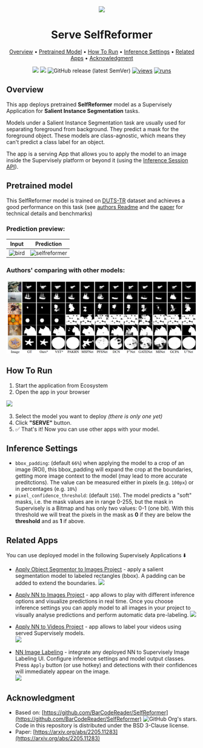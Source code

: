 <div align="center" markdown>
<img src="https://user-images.githubusercontent.com/115161827/227239618-52cfebce-8b23-4687-9e36-3c8d37b3a3a5.jpg"/>  

# Serve SelfReformer

<p align="center">
  <a href="#Overview">Overview</a> •
  <a href="#Pretrained-Model">Pretrained Model</a> •
  <a href="#How-To-Run">How To Run</a> •
  <a href="#Inference-Settings">Inference Settings</a> •
  <a href="#Related-apps">Related Apps</a> •
  <a href="#Acknowledgment">Acknowledgment</a>
</p>

[![](https://img.shields.io/badge/supervisely-ecosystem-brightgreen)](https://ecosystem.supervise.ly/apps/supervisely-ecosystem/serve-selfreformer)
[![](https://img.shields.io/badge/slack-chat-green.svg?logo=slack)](https://supervise.ly/slack)
![GitHub release (latest SemVer)](https://img.shields.io/github/v/release/supervisely-ecosystem/serve-selfreformer)
[![views](https://app.supervise.ly/img/badges/views/supervisely-ecosystem/serve-selfreformer.png)](https://supervise.ly)
[![runs](https://app.supervise.ly/img/badges/runs/supervisely-ecosystem/serve-selfreformer.png)](https://supervise.ly)

</div>


## Overview

This app deploys pretrained **SelfReformer** model as a Supervisely Application for **Salient Instance Segmentation** tasks.

Models under a Salient Instance Segmentation task are usually used for separating foreground from background. They predict a mask for the foreground object. These models are class-agnostic, which means they can't predict a class label for an object.

The app is a serving App that allows you to apply the model to an image inside the Supervisely platform or beyond it (using the [Inference Session API](https://developer.supervise.ly/app-development/neural-network-integration/inference-api-tutorial)).


## Pretrained model

This SelfReformer model is trained on [DUTS-TR](http://saliencydetection.net/duts/) dataset and achieves a good performance on this task (see [authors Readme](https://github.com/BarCodeReader/SelfReformer) and the [paper](https://arxiv.org/abs/2205.11283) for technical details and benchmarks)

### Prediction preview:
| Input    | Prediction   |
| -------- | ------------ |
| ![bird](https://user-images.githubusercontent.com/31512713/229129414-b9fd8acf-11f0-467b-8e5e-5226d5f51426.jpg) | ![selfreformer](https://user-images.githubusercontent.com/31512713/229128975-e5802e8e-ed29-4227-87c5-5cc8b9843d0d.jpg) |





### Authors' comparing with other models:
![prediction previews](https://raw.githubusercontent.com/supervisely-ecosystem/serve-selfreformer/master/SelfReformer/asset/figure1.png)

## How To Run

1. Start the application from Ecosystem
2. Open the app in your browser

<img src="https://user-images.githubusercontent.com/31512713/228268903-959167de-1097-437a-a609-c6c514803ff2.png" width="80%"/>

3. Select the model you want to deploy *(there is only one yet)*
4. Click **"SERVE"** button.
5. ✅ That's it! Now you can use other apps with your model.


## Inference Settings

- `bbox_padding`: (default `66%`) when applying the model to a crop of an image (ROI), this bbox_padding will expand the crop at the boundaries, getting more image context to the model (may lead to more accurate preditctions). The value can be measured either in pixels (e.g. `100px`) or in percentages (e.g. `10%`)
- `pixel_confidence_threshold`: (default `150`). The model predicts a "soft" masks, i.e. the mask values are in range 0-255, but the mask in Supervisely is a Bitmap and has only two values: 0-1 (one bit). With this threshold we will treat the pixels in the mask as **0** if they are below the **threshold** and as **1** if above.


## Related Apps

You can use deployed model in the following Supervisely Applications ⬇️ 

- [Apply Object Segmentor to Images Project](https://ecosystem.supervise.ly/apps/apply-object-segmentor-to-images-project) - apply a salient segmentation model to labeled rectangles (bbox). A padding can be added to extend the boundaries.
    <img data-key="sly-module-link" data-module-slug="supervisely-ecosystem/apply-object-segmentor-to-images-project" src="https://user-images.githubusercontent.com/115161827/229510088-dfe8413f-ec09-4cca-988e-596aab4dd7d2.jpg" height="70px" margin-bottom="20px"/>

- [Apply NN to Images Project](https://ecosystem.supervise.ly/apps/nn-image-labeling/project-dataset) - app allows to play with different inference options and visualize predictions in real time.  Once you choose inference settings you can apply model to all images in your project to visually analyse predictions and perform automatic data pre-labeling. 
    <img data-key="sly-module-link" data-module-slug="supervisely-ecosystem/nn-image-labeling/project-dataset" src="https://i.imgur.com/M2Tp8lE.png" height="70px" margin-bottom="20px" />

- [Apply NN to Videos Project](https://ecosystem.supervise.ly/apps/apply-nn-to-videos-project) - app allows to label your videos using served Supervisely models.  
  <img data-key="sly-module-link" data-module-slug="supervisely-ecosystem/apply-nn-to-videos-project" src="https://imgur.com/LDo8K1A.png" height="70px" margin-bottom="20px" />

- [NN Image Labeling](https://ecosystem.supervise.ly/apps/supervisely-ecosystem%252Fnn-image-labeling%252Fannotation-tool) - integrate any deployed NN to Supervisely Image Labeling UI. Configure inference settings and model output classes. Press `Apply` button (or use hotkey) and detections with their confidences will immediately appear on the image.   
    <img data-key="sly-module-link" data-module-slug="supervisely-ecosystem/nn-image-labeling/annotation-tool" src="https://i.imgur.com/hYEucNt.png" height="70px" margin-bottom="20px"/>

## Acknowledgment

- Based on: [https://github.com/BarCodeReader/SelfReformer](https://github.com/BarCodeReader/SelfReformer) ![GitHub Org's stars](https://img.shields.io/github/stars/BarCodeReader/SelfReformer?style=social). Code in this repository is distributed under the BSD 3-Clause license.
- Paper: [https://arxiv.org/abs/2205.11283](https://arxiv.org/abs/2205.11283)
